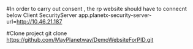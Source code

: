 #In order to carry out consent , the rp website should have to connecnt below Client SecurityServer
app.planetx-security-server-url=http://10.46.21.187


#Clone project
git clone https://github.com/MayPlanetway/DemoWebsiteForPID.git
